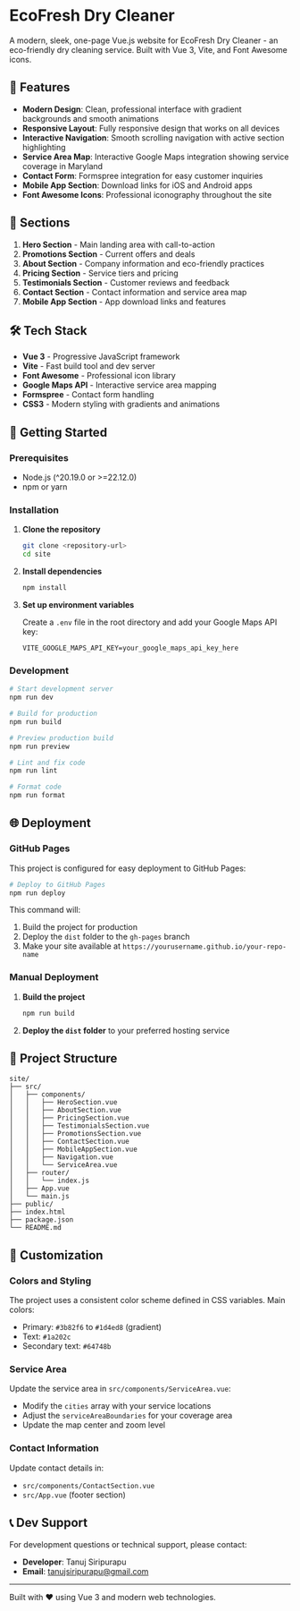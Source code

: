 # EcoFresh Dry Cleaner

A modern, sleek, one-page Vue.js website for EcoFresh Dry Cleaner - an eco-friendly dry cleaning service. Built with Vue 3, Vite, and Font Awesome icons.

## 🌟 Features

- **Modern Design**: Clean, professional interface with gradient backgrounds and smooth animations
- **Responsive Layout**: Fully responsive design that works on all devices
- **Interactive Navigation**: Smooth scrolling navigation with active section highlighting
- **Service Area Map**: Interactive Google Maps integration showing service coverage in Maryland
- **Contact Form**: Formspree integration for easy customer inquiries
- **Mobile App Section**: Download links for iOS and Android apps
- **Font Awesome Icons**: Professional iconography throughout the site

## 📱 Sections

1. **Hero Section** - Main landing area with call-to-action
2. **Promotions Section** - Current offers and deals
3. **About Section** - Company information and eco-friendly practices
4. **Pricing Section** - Service tiers and pricing
5. **Testimonials Section** - Customer reviews and feedback
6. **Contact Section** - Contact information and service area map
7. **Mobile App Section** - App download links and features

## 🛠️ Tech Stack

- **Vue 3** - Progressive JavaScript framework
- **Vite** - Fast build tool and dev server
- **Font Awesome** - Professional icon library
- **Google Maps API** - Interactive service area mapping
- **Formspree** - Contact form handling
- **CSS3** - Modern styling with gradients and animations

## 🚀 Getting Started

### Prerequisites

- Node.js (^20.19.0 or >=22.12.0)
- npm or yarn

### Installation

1. **Clone the repository**

   ```bash
   git clone <repository-url>
   cd site
   ```

2. **Install dependencies**

   ```bash
   npm install
   ```

3. **Set up environment variables**

   Create a `.env` file in the root directory and add your Google Maps API key:

   ```
   VITE_GOOGLE_MAPS_API_KEY=your_google_maps_api_key_here
   ```

### Development

```bash
# Start development server
npm run dev

# Build for production
npm run build

# Preview production build
npm run preview

# Lint and fix code
npm run lint

# Format code
npm run format
```

## 🌐 Deployment

### GitHub Pages

This project is configured for easy deployment to GitHub Pages:

```bash
# Deploy to GitHub Pages
npm run deploy
```

This command will:

1. Build the project for production
2. Deploy the `dist` folder to the `gh-pages` branch
3. Make your site available at `https://yourusername.github.io/your-repo-name`

### Manual Deployment

1. **Build the project**

   ```bash
   npm run build
   ```

2. **Deploy the `dist` folder** to your preferred hosting service

## 📁 Project Structure

```
site/
├── src/
│   ├── components/
│   │   ├── HeroSection.vue
│   │   ├── AboutSection.vue
│   │   ├── PricingSection.vue
│   │   ├── TestimonialsSection.vue
│   │   ├── PromotionsSection.vue
│   │   ├── ContactSection.vue
│   │   ├── MobileAppSection.vue
│   │   ├── Navigation.vue
│   │   └── ServiceArea.vue
│   ├── router/
│   │   └── index.js
│   ├── App.vue
│   └── main.js
├── public/
├── index.html
├── package.json
└── README.md
```

## 🎨 Customization

### Colors and Styling

The project uses a consistent color scheme defined in CSS variables. Main colors:

- Primary: `#3b82f6` to `#1d4ed8` (gradient)
- Text: `#1a202c`
- Secondary text: `#64748b`

### Service Area

Update the service area in `src/components/ServiceArea.vue`:

- Modify the `cities` array with your service locations
- Adjust the `serviceAreaBoundaries` for your coverage area
- Update the map center and zoom level

### Contact Information

Update contact details in:

- `src/components/ContactSection.vue`
- `src/App.vue` (footer section)

## 📞 Dev Support

For development questions or technical support, please contact:

- **Developer**: Tanuj Siripurapu
- **Email**: tanujsiripurapu@gmail.com

---

Built with ❤️ using Vue 3 and modern web technologies.
